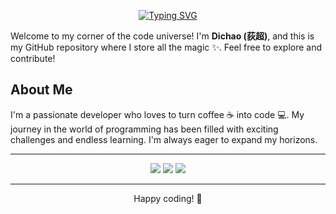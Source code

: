 <!--
**DWMMI/DWMMI** is a ✨ _special_ ✨ repository because its `README.md` (this file) appears on your GitHub profile.

Here are some ideas to get you started:

- 🔭 I’m currently working on ...
- 🌱 I’m currently learning ...
- 👯 I’m looking to collaborate on ...
- 🤔 I’m looking for help with ...
- 💬 Ask me about ...
- 📫 How to reach me: ...
- 😄 Pronouns: ...
- ⚡ Fun fact: ...
-->
<p align="center">
<a href="https://git.io/typing-svg"><img src="https://readme-typing-svg.demolab.com?font=Zen+Kurenaido&letterSpacing=letter-spacing%3A+-1px;&pause=2000&color=F7F7F7&center=true&repeat=false&width=460&lines=Hello+world!+%C2%A1Hola+Mundo!+%E4%BD%A0%E5%A5%BD%EF%BC%8C%E4%B8%96%E7%95%8C!++" alt="Typing SVG" /></a>
</p>

<p align="center">

</p>

Welcome to my corner of the code universe! I'm **Dichao (荻超)**, and this is my GitHub repository where I store all the magic ✨. Feel free to explore and contribute!

## About Me

I'm a passionate developer who loves to turn coffee ☕️ into code 💻. My journey in the world of programming has been filled with exciting challenges and endless learning. I'm always eager to expand my horizons.

---
<p align="center">
  <img src ="https://github-readme-stats.vercel.app/api?username=DWMMI&show_icons=true&count_private=true&theme=merko&hide_border=true&bg_color=00000000&hide_rank=true">
  <img src ="https://github-readme-stats.vercel.app/api/top-langs/?username=DWMMI&layout=compact&hide_border=true&theme=merko&bg_color=00000000&langs_count=8">
  <img src ="https://github-readme-streak-stats.herokuapp.com/?user=DWMMI&theme=merko&hide_border=true&background=FFFFFF00">
</p>
<!-- https://github.com/anuraghazra/github-readme-stats#github-readme-stats -->

---

<p align="center"> Happy coding! 🚀 </p>

 




